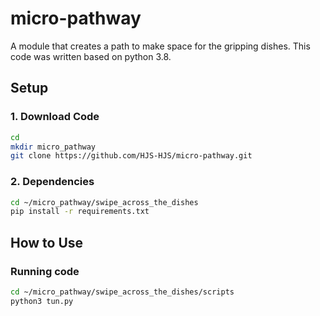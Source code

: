 # micro-pathway
A module that creates a path to make space for the gripping dishes.
This code was written based on python 3.8.

## Setup
### 1. Download Code
```sh
cd
mkdir micro_pathway
git clone https://github.com/HJS-HJS/micro-pathway.git
```

### 2. Dependencies
```sh
cd ~/micro_pathway/swipe_across_the_dishes
pip install -r requirements.txt    
```

## How to Use
### Running code

```sh
cd ~/micro_pathway/swipe_across_the_dishes/scripts
python3 tun.py
```